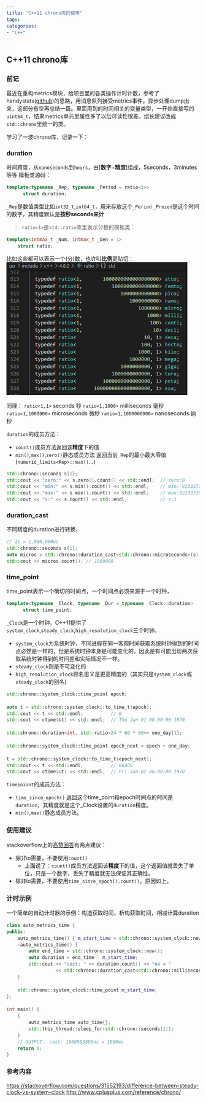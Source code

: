 ```yaml
---
title: "C++11 chrono库的使用"
tags: 
categories: 
- "C++"
---
```


## C++11 chrono库
### 前记
最近在重构metrics模块，给项目里的各类操作计时计数，参考了handystats([github](https://github.com/yandex/handystats))的思路，用消息队列接受metrics事件，异步处理dump出来，这部分有空再总结一篇。里面用到的时间相关的变量类型，一开始直接写的`uint64_t`，结果metrics单元里属性多了以后可读性很差。组长建议改成`std::chrono`里统一的类。

学习了一波chrono库，记录一下：
### duration
时间跨度，从`nanoseconds`到`hours`，由[**数字**+**精度**]组成，5seconds，3minutes等等
模板类源码：
``` CPP
template<typename _Rep, typename _Period = ratio<1>>
      struct duration;
```
`_Rep`是数值类型比如`int32_t`,`int64_t`，用来存放这个`_Period`
`_Preiod`是这个时间的数字，其精度默认是**按秒seconds来计**
> `ratio<1>`是`std::ratio`库里表示分数的模板类：
``` CPP
template<intmax_t _Num, intmax_t _Den = 1>
    struct ratio;
```
比如这些都可以表示一个(分)数，也许叫**比例**更贴切：
![ratio](https://github.com/EluvK/Image_server/raw/master/2020-09/ratio.png)

同理：
`ratio<1,1>` seconds 秒
`ratio<1,1000>` milliseconds 毫秒
`ratio<1,1000000>` microseconds 微秒
`ratio<1,1000000000>` nanoseconds 纳秒

`duration`的成员方法：
- `count()`成员方法返回该**精度**下的值
- `min()`,`max()`,`zero()`静态成员方法 返回当前`_Rep`的最小最大零值(`numeric_limits<Rep>::max()`...)

``` CPP
std::chrono::seconds s{1};
std::cout << "zero:" << s.zero().count() << std::endl;  // zero:0
std::cout << "min:" << s.min().count() << std::endl;    // min:-9223372036854775808
std::cout << "max:" << s.max().count() << std::endl;    // max:9223372036854775807
std::cout << "s:" << s.count() << std::endl;            // s:1
```

### duration_cast
不同精度的duration进行转换，

``` CPP
// 1s = 1,000,000us
std::chrono::seconds s{1};
auto micros = std::chrono::duration_cast<std::chrono::microseconds>(s);
std::cout << micros.count(); // 1000000
```

### time_point
time_point表示一个确切的时间点，一个时间点必须来源于一个时钟，
``` CPP
template<typename _Clock, typename _Dur = typename _Clock::duration>
      struct time_point;
```
`_Clock`是一个时钟，C++11提供了`system_clock`,`steady_clock`,`high_resolution_clock`三个时钟。
- `system_clock`为系统时钟，不同进程在同一客观时间获取系统时钟得到的时间点必然是一样的，但是系统时钟本身是可能变化的，因此是有可能出现两次获取系统时钟得到的时间差和实际情况不一样。
- `steady_clock`则是不可变化的
- `high_resolution_clock`顾名思义是更高精度的（其实只是`system_clock`或`steady_clock`的别名)

``` CPP
std::chrono::system_clock::time_point epoch;

auto t = std::chrono::system_clock::to_time_t(epoch);
std::cout << t << std::endl;          // 0
std::cout << ctime(&t) << std::endl;  // Thu Jan 01 08:00:00 1970

std::chrono::duration<int, std::ratio<24 * 60 * 60>> one_day{1};

std::chrono::system_clock::time_point epoch_next = epoch + one_day;

t = std::chrono::system_clock::to_time_t(epoch_next);
std::cout << t << std::endl;          // 86400
std::cout << ctime(&t) << std::endl;  // Fri Jan 02 08:00:00 1970
```
`timepoiont`的成员方法：
- `time_since_epoch()` 返回这个time_point和epoch时间点的时间差`duration`，其精度就是这个_Clock设置的`duration`精度。
- `min()`,`max()`静态成员方法。

### 使用建议
stackoverflow上的[高赞回答](https://stackoverflow.com/questions/31552193/difference-between-steady-clock-vs-system-clock)有两点建议：

- 除非io需要，不要使用`count()`
	- 上面说了：`count()`成员方法返回该**精度**下的值，这个返回值就丢失了单位，只是一个数字，丢失了精度就无法保证其正确性。
- 除非io需要，不要使用`time_since_epoch().count()`，原因如上。

### 计时示例
一个简单的自动计时器的示例：构造获取时间，析构获取时间，相减计算duration
``` CPP
class auto_metrics_time {
public:
    auto_metrics_time() { m_start_time = std::chrono::system_clock::now(); }
    ~auto_metrics_time() {
        auto end_time = std::chrono::system_clock::now();
        auto duration = end_time - m_start_time;
        std::cout << "cost: " << duration.count() << "ns = " 
                  << std::chrono::duration_cast<std::chrono::milliseconds>(duration).count() << "ms" << std::endl;
    }

    std::chrono::system_clock::time_point m_start_time;
};

int main() {
    {
        auto_metrics_time auto_time{};
        std::this_thread::sleep_for(std::chrono::seconds(1));
    }
	// OUTPUT： cost: 1000583800ns = 1000ms
    return 0;
}
```

### 参考内容
https://stackoverflow.com/questions/31552193/difference-between-steady-clock-vs-system-clock
http://www.cplusplus.com/reference/chrono/
